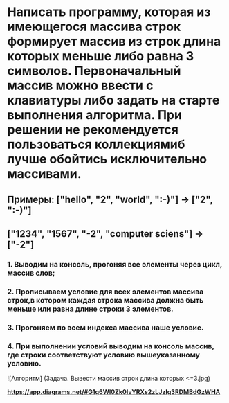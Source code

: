 # Написать программу, которая из имеющегося массива строк формирует массив из строк длина которых меньше либо равна 3 символов. Первоначальный массив можно ввести с клавиатуры либо задать на старте выполнения алгоритма. При решении не рекомендуется пользоваться  коллекциямиб лучше обойтись исключительно массивами.
## Примеры: ["hello", "2", "world", ":-)"] -> ["2", ":-)"]
## ["1234", "1567", "-2", "computer sciens"] -> ["-2"]        

### 1. Выводим на консоль, прогоняя все элементы через цикл, массив слов;
### 2. Прописываем условие для всех элементов массива строк,в котором каждая строка массива должна быть меньше или равна длине строки 3 элементов.
### 3. Прогоняем по всем индекса массива наше условие.
### 4. При выполнении условий выводим на консоль массив, где строки соответствуют условию вышеуказанному условию.

![Алгоритм] (Задача. Вывести массив строк длина которых <=3.jpg)

**https://app.diagrams.net/#G1g6Wl0Zk0lvYRXs2zLJzlg3RDMBdGzWHA**